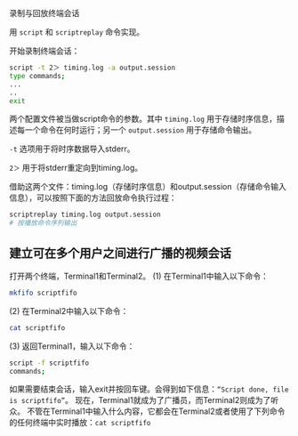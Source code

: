 录制与回放终端会话

用 `script` 和 `scriptreplay` 命令实现。

开始录制终端会话：

```bash
script -t 2＞ timing.log -a output.session
type commands;
...
..
exit
```

两个配置文件被当做script命令的参数。其中 `timing.log` 用于存储时序信息，描述每一个命令在何时运行；另一个 `output.session` 用于存储命令输出。

`-t` 选项用于将时序数据导入stderr。

`2＞` 用于将stderr重定向到timing.log。

借助这两个文件：timing.log（存储时序信息）和output.session（存储命令输入信息），可以按照下面的方法回放命令执行过程：

```bash
scriptreplay timing.log output.session
# 按播放命令序列输出
```

## 建立可在多个用户之间进行广播的视频会话

打开两个终端，Terminal1和Terminal2。
(1) 在Terminal1中输入以下命令：

```bash
mkfifo scriptfifo
```

(2) 在Terminal2中输入以下命令：

```bash
cat scriptfifo
```

 (3) 返回Terminal1，输入以下命令：

```bash
script -f scriptfifo
commands;
```

如果需要结束会话，输入exit并按回车键。会得到如下信息：`“Script done, file is scriptfifo”`。
现在，Terminal1就成为了广播员，而Terminal2则成为了听众。
不管在Terminal1中输入什么内容，它都会在Terminal2或者使用了下列命令的任何终端中实时播放：`cat scriptfifo`

